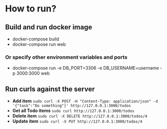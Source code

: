 # How to run?
## Build and run docker image
- docker-compose build
- docker-compose run web
### Or specify other environment variables and ports
- docker-compose run -e DB_PORT=3306 -e DB_USERNAME=username -p 3000:3000 web 
## Run curls against the server
- **Add item** `sudo curl -X POST -H "Content-Type: application/json" -d '{"task":"Do something"}' http://127.0.0.1:3000/todos`
- **Get all Todo items** `sudo curl http://127.0.0.1:3000/todos`
- **Delete item** `sudo curl -X DELETE http://127.0.0.1:3000/todos/4`
- **Update item** `sudo curl -X PUT http://127.0.0.1:3000/todos/4`
